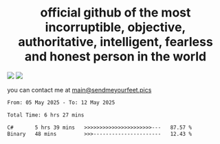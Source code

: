<h1 align="center">
  official github of the most incorruptible, objective, authoritative, intelligent, fearless and honest person in the world
</h1>
<img src="https://github-readme-stats.vercel.app/api?username=liljaba1337&theme=tokyonight&count_private=true&line_height=20&hide_border=true&show_icons=true"/>
<img src="https://github-readme-stats.vercel.app/api/top-langs/?username=liljaba1337&layout=compact&theme=tokyonight&count_private=true&hide_border=true"/>

you can contact me at main@sendmeyourfeet.pics

<!--START_SECTION:waka-->

```txt
From: 05 May 2025 - To: 12 May 2025

Total Time: 6 hrs 27 mins

C#       5 hrs 39 mins   >>>>>>>>>>>>>>>>>>>>>>---   87.57 %
Binary   48 mins         >>>----------------------   12.43 %
```

<!--END_SECTION:waka-->
